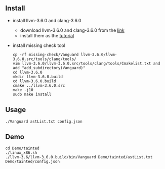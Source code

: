 
## Install

+ install llvm-3.6.0 and clang-3.6.0
	+ download llvm-3.6.0 and clang-3.6.0 from the [link](http://releases.llvm.org/download.html#3.6.0)
	+ install them as the [tutorial](https://clang.llvm.org/get_started.html)


+ install missing check tool
	```
	cp -rf missing-check/Vanguard llvm-3.6.0/llvm-3.6.0.src/tools/clang/tools/
	vim llvm-3.6.0/llvm-3.6.0.src/tools/clang/tools/Cmakelist.txt and add "add_subdirectory(Vanguard)"
	cd llvm-3.6.0
	mkdir llvm-3.6.0.build
	cd llvm-3.6.0.build
	cmake ../llvm-3.6.0.src
	make -j10
	sudo make install
	```



## Usage
	./Vanguard astList.txt config.json


## Demo
	cd Demo/tainted
	./linux_x86.sh
	./llvm-3.6/llvm-3.6.0.build/bin/Vanguard Demo/tainted/astList.txt Demo/tainted/config.json



